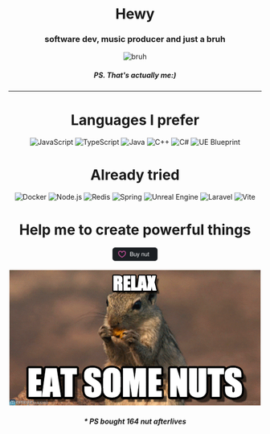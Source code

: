 <div align="center">

  # __Hewy__
  <h3>software dev, music producer and just a bruh</h3>

  ![bruh](catcoding.gif)

  <h5>PS. That's actually me:)</h5>

  ---

  # __Languages I prefer__
  ![JavaScript](https://img.shields.io/badge/-JavaScript-000?&logo=JavaScript)
  ![TypeScript](https://img.shields.io/badge/-TypeScript-000?&logo=TypeScript)
  ![Java](https://img.shields.io/badge/-Java-000?&logo=Java&logoColor=007396)
  ![C++](https://img.shields.io/badge/-C++-000?&logo=c%2b%2b&logoColor=00599C)
  ![C#](https://img.shields.io/badge/-C%23-000?&logo=c-sharp)
  ![UE Blueprint](https://img.shields.io/badge/-UE%20Blueprint-000?&logo=blueprint)

  # __Already tried__
  ![Docker](https://img.shields.io/badge/-Docker-000?&logo=Docker)
  ![Node.js](https://img.shields.io/badge/-Node.js-000?&logo=node.js)
  ![Redis](https://img.shields.io/badge/-Redis-000?&logo=Redis)
  ![Spring](https://img.shields.io/badge/-Spring-000?&logo=Spring)
  ![Unreal Engine](https://img.shields.io/badge/-Unreal%20Engine-000?&logo=unreal-engine)
  ![Laravel](https://img.shields.io/badge/-Laravel-000?&logo=laravel)
  ![Vite](https://img.shields.io/badge/-ViteJS-000?&logo=Vite)
  
  # __Help me to create powerful things__
  <a href="https://github.com/sponsors/e3stpavel" title="Sponsor me by buying me nut or RTX"><img src="sponsor.svg?sanitize=true" width="auto" height="28" aria-hidden="true"></a>

  ![NUTZZ](relax.gif)

  <!--<h5>Who tf is Tovio? @toivoparnpuu</h5>-->
  <!--<h5>Molodei</h5>-->
  <!--<h5>Grisha is evil</h5>-->
  <h5>* PS bought 164 nut afterlives</h5>

</div>
